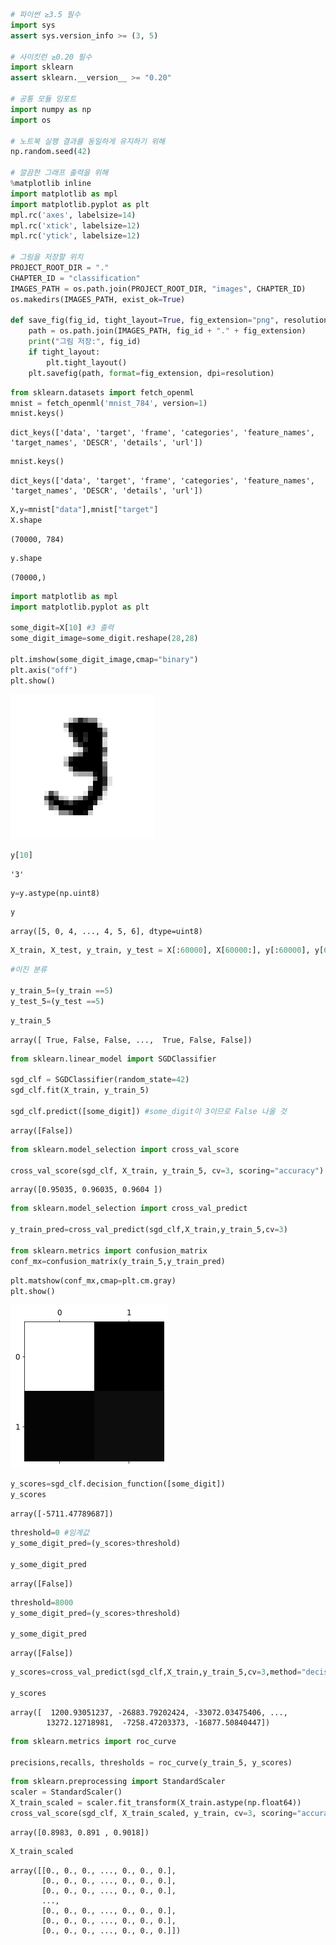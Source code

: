 ```python
# 파이썬 ≥3.5 필수
import sys
assert sys.version_info >= (3, 5)

# 사이킷런 ≥0.20 필수
import sklearn
assert sklearn.__version__ >= "0.20"

# 공통 모듈 임포트
import numpy as np
import os

# 노트북 실행 결과를 동일하게 유지하기 위해
np.random.seed(42)

# 깔끔한 그래프 출력을 위해
%matplotlib inline
import matplotlib as mpl
import matplotlib.pyplot as plt
mpl.rc('axes', labelsize=14)
mpl.rc('xtick', labelsize=12)
mpl.rc('ytick', labelsize=12)

# 그림을 저장할 위치
PROJECT_ROOT_DIR = "."
CHAPTER_ID = "classification"
IMAGES_PATH = os.path.join(PROJECT_ROOT_DIR, "images", CHAPTER_ID)
os.makedirs(IMAGES_PATH, exist_ok=True)

def save_fig(fig_id, tight_layout=True, fig_extension="png", resolution=300):
    path = os.path.join(IMAGES_PATH, fig_id + "." + fig_extension)
    print("그림 저장:", fig_id)
    if tight_layout:
        plt.tight_layout()
    plt.savefig(path, format=fig_extension, dpi=resolution)
```


```python
from sklearn.datasets import fetch_openml
mnist = fetch_openml('mnist_784', version=1)
mnist.keys()
```




    dict_keys(['data', 'target', 'frame', 'categories', 'feature_names', 'target_names', 'DESCR', 'details', 'url'])




```python
mnist.keys()
```




    dict_keys(['data', 'target', 'frame', 'categories', 'feature_names', 'target_names', 'DESCR', 'details', 'url'])




```python
X,y=mnist["data"],mnist["target"]
X.shape
```




    (70000, 784)




```python
y.shape
```




    (70000,)




```python
import matplotlib as mpl
import matplotlib.pyplot as plt

some_digit=X[10] #3 출력
some_digit_image=some_digit.reshape(28,28)

plt.imshow(some_digit_image,cmap="binary")
plt.axis("off")
plt.show()
```


    
![png](output_5_0.png)
    



```python
y[10]
```




    '3'




```python
y=y.astype(np.uint8)

```


```python
y
```




    array([5, 0, 4, ..., 4, 5, 6], dtype=uint8)




```python
X_train, X_test, y_train, y_test = X[:60000], X[60000:], y[:60000], y[60000:]
```


```python
#이진 분류

y_train_5=(y_train ==5)
y_test_5=(y_test ==5)
```


```python
y_train_5
```




    array([ True, False, False, ...,  True, False, False])




```python
from sklearn.linear_model import SGDClassifier

sgd_clf = SGDClassifier(random_state=42)
sgd_clf.fit(X_train, y_train_5)

sgd_clf.predict([some_digit]) #some_digit이 3이므로 False 나올 것
```




    array([False])




```python
from sklearn.model_selection import cross_val_score

cross_val_score(sgd_clf, X_train, y_train_5, cv=3, scoring="accuracy")
```




    array([0.95035, 0.96035, 0.9604 ])




```python
from sklearn.model_selection import cross_val_predict

y_train_pred=cross_val_predict(sgd_clf,X_train,y_train_5,cv=3)

from sklearn.metrics import confusion_matrix
conf_mx=confusion_matrix(y_train_5,y_train_pred)

```


```python
plt.matshow(conf_mx,cmap=plt.cm.gray)
plt.show()
```


    
![png](output_15_0.png)
    



```python
y_scores=sgd_clf.decision_function([some_digit])
y_scores
```




    array([-5711.47789687])




```python
threshold=0 #임계값
y_some_digit_pred=(y_scores>threshold)

y_some_digit_pred
```




    array([False])




```python
threshold=8000
y_some_digit_pred=(y_scores>threshold)

y_some_digit_pred
```




    array([False])




```python
y_scores=cross_val_predict(sgd_clf,X_train,y_train_5,cv=3,method="decision_function")

y_scores
```




    array([  1200.93051237, -26883.79202424, -33072.03475406, ...,
            13272.12718981,  -7258.47203373, -16877.50840447])




```python
from sklearn.metrics import roc_curve

precisions,recalls, thresholds = roc_curve(y_train_5, y_scores)
```


```python
from sklearn.preprocessing import StandardScaler
scaler = StandardScaler()
X_train_scaled = scaler.fit_transform(X_train.astype(np.float64))
cross_val_score(sgd_clf, X_train_scaled, y_train, cv=3, scoring="accuracy")
```




    array([0.8983, 0.891 , 0.9018])




```python
X_train_scaled 
```




    array([[0., 0., 0., ..., 0., 0., 0.],
           [0., 0., 0., ..., 0., 0., 0.],
           [0., 0., 0., ..., 0., 0., 0.],
           ...,
           [0., 0., 0., ..., 0., 0., 0.],
           [0., 0., 0., ..., 0., 0., 0.],
           [0., 0., 0., ..., 0., 0., 0.]])


